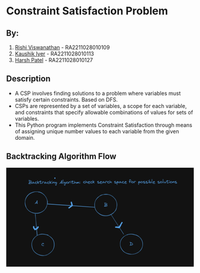 # Constraint Satisfaction Problem

## By: 
1. [Rishi Viswanathan](https://github.com/risv1) - RA2211028010109 
2. [Kaushik Iyer](https://github.com/CursedFyre) - RA2211028010113
3. [Harsh Patel](https://github.com/HarshPatel5940) - RA2211028010127

## Description

 - A CSP involves finding solutions to a problem where variables must satisfy certain constraints. Based on DFS.
 - CSPs are represented by a set of variables, a scope for each variable, and constraints that specify allowable combinations of values for sets of variables.
 - This Python program implements Constraint Satisfaction through means of assigning unique number values to each variable from the given domain.

## Backtracking Algorithm Flow
![Image](image.png)
